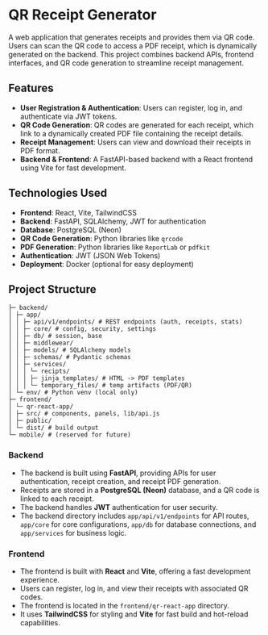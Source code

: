 
# QR Receipt Generator

A web application that generates receipts and provides them via QR code. Users can scan the QR code to access a PDF receipt, which is dynamically generated on the backend. This project combines backend APIs, frontend interfaces, and QR code generation to streamline receipt management.

## Features

- **User Registration & Authentication**: Users can register, log in, and authenticate via JWT tokens.
- **QR Code Generation**: QR codes are generated for each receipt, which link to a dynamically created PDF file containing the receipt details.
- **Receipt Management**: Users can view and download their receipts in PDF format.
- **Backend & Frontend**: A FastAPI-based backend with a React frontend using Vite for fast development.

## Technologies Used

- **Frontend**: React, Vite, TailwindCSS
- **Backend**: FastAPI, SQLAlchemy, JWT for authentication
- **Database**: PostgreSQL (Neon)
- **QR Code Generation**: Python libraries like `qrcode`
- **PDF Generation**: Python libraries like `ReportLab` or `pdfkit`
- **Authentication**: JWT (JSON Web Tokens)
- **Deployment**: Docker (optional for easy deployment)

## Project Structure

```
├─ backend/
│ ├─ app/
│ │ ├─ api/v1/endpoints/ # REST endpoints (auth, receipts, stats)
│ │ ├─ core/ # config, security, settings
│ │ ├─ db/ # session, base
│ │ ├─ middlewear/ 
│ │ ├─ models/ # SQLAlchemy models
│ │ ├─ schemas/ # Pydantic schemas
│ │ ├─ services/
│ │ │ └─ recipts/ 
│ │ │ ├─ jinja_templates/ # HTML -> PDF templates
│ │ │ └─ temporary_files/ # temp artifacts (PDF/QR)
│ └─ env/ # Python venv (local only)
├─ frontend/
│ └─ qr-react-app/
│ ├─ src/ # components, panels, lib/api.js
│ ├─ public/
│ └─ dist/ # build output
└─ mobile/ # (reserved for future)
```

### Backend

- The backend is built using **FastAPI**, providing APIs for user authentication, receipt creation, and receipt PDF generation.
- Receipts are stored in a **PostgreSQL (Neon)** database, and a QR code is linked to each receipt.
- The backend handles **JWT** authentication for user security.
- The backend directory includes `app/api/v1/endpoints` for API routes, `app/core` for core configurations, `app/db` for database connections, and `app/services` for business logic.

### Frontend

- The frontend is built with **React** and **Vite**, offering a fast development experience.
- Users can register, log in, and view their receipts with associated QR codes.
- The frontend is located in the `frontend/qr-react-app` directory.
- It uses **TailwindCSS** for styling and **Vite** for fast build and hot-reload capabilities.

